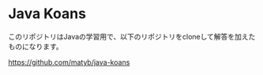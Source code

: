 # Java Koans 

このリポジトリはJavaの学習用で、以下のリポジトリをcloneして解答を加えたものになります。

https://github.com/matyb/java-koans
